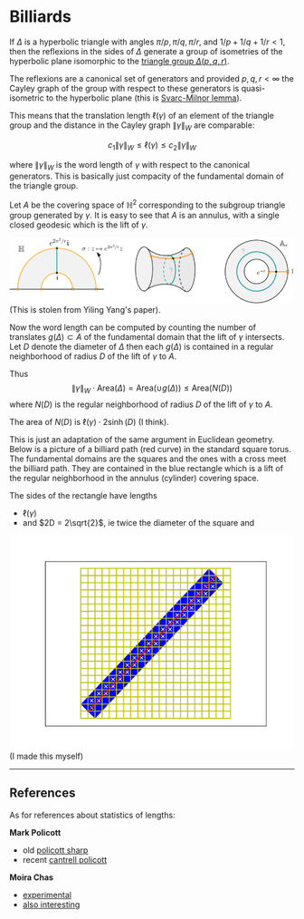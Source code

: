 # Billiards


If $\Delta$ is a hyperbolic triangle
with angles $\pi/p, \pi/q, \pi/r$,
and $1/p + 1/q + 1/r < 1$,
then the reflexions in the sides of $\Delta$
generate a group of isometries of the hyperbolic plane
isomorphic to the [triangle group
$\Delta(p,q,r)$](https://en.wikipedia.org/wiki/Triangle_group).

The reflexions are a canonical set of generators
and provided $p,q,r < \infty$ the Cayley graph of the group with respect to these generators
is quasi-isometric to the hyperbolic plane (this is [Svarc-Milnor
lemma](https://en.wikipedia.org/wiki/%C5%A0varc%E2%80%93Milnor_lemma#Examples_of_applications_of_the_%C5%A0varc%E2%80%93Milnor_lemma)).

This means that the translation length $\ell(\gamma)$ of an element of the triangle
group and the distance in the Cayley graph $\| \gamma \|_W$ are comparable:

$$ c_1 \| \gamma\|_W \leq \ell(\gamma) \leq c_2 \| \gamma\|_W  $$

where $\| \gamma\|_W$ is the word length of $\gamma$ with respect to the canonical generators. This is basically just compacity of the fundamental domain of the triangle group.


Let $A$ be the covering space of $\mathbb{H}^2$ corresponding to the subgroup triangle group generated by $\gamma$.
It is easy to see that $A$ is an annulus, with  a single closed geodesic which is the lift of $\gamma$.

![annulus](./annulus.png)
(This is stolen from Yiling Yang's paper).


Now the word length can be computed by counting the
number of translates $g(\Delta) \subset A$ of the fundamental domain that the lift of $\gamma$ intersects. 
Let $D$ denote the diameter of $\Delta$ then each $g(\Delta)$ is contained in a regular neighborhood of
radius $D$ of  the lift of $\gamma$ to $A$.

Thus 
$$\|\gamma\|_W\cdot\mathrm{Area}(\Delta) = \mathrm {Area}(\cup g(\Delta)) \leq \mathrm{Area}(N(D))$$ 
where $N(D)$ is the regular neighborhood of radius $D$ of the lift of $\gamma$ to $A$.

The area of $N(D)$ is $\ell(\gamma) \cdot 2\sinh(D)$ (I think).

This is just an adaptation of the same argument in Euclidean
geometry. Below is a picture of a billiard path (red curve) in the standard square torus. The fundamental domains are the squares and the ones with a cross meet the billiard path. They are contained in the blue rectangle which is a lift of the regular neighborhood in the annulus (cylinder) covering space.

The sides of the rectangle have lengths

- $\ell(\gamma)$ 
- and $2D = 2\sqrt{2}$, ie twice the diameter of the square and 


![TT](./loren.png)
(I made this myself)

---

## References

As for references about statistics of lengths:

**Mark Policott**
- old [policott sharp](https://www.jstor.org/stable/117603)
- recent [cantrell policott](https://arxiv.org/abs/2002.09767)

**Moira Chas**
- [experimental](https://arxiv.org/abs/1305.5912)
- [also interesting](https://www.math.stonybrook.edu/~moira/papers/Group1-2/2015ChasRelations_between_Word_Length_Hyperbolic_Length_and_Self-Intersection_Number_of_Curves_on_Surfaces-1.pdf)











